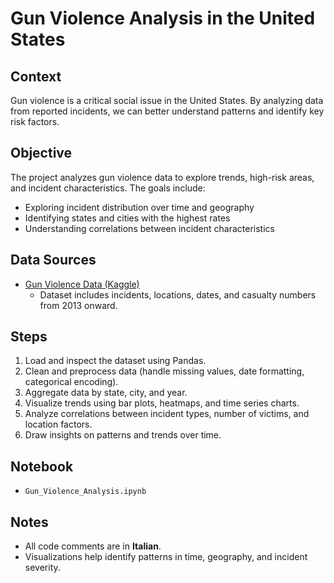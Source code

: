 # Gun Violence Analysis in the United States

## Context
Gun violence is a critical social issue in the United States. By analyzing data from reported incidents, we can better understand patterns and identify key risk factors.

## Objective
The project analyzes gun violence data to explore trends, high-risk areas, and incident characteristics. The goals include:

- Exploring incident distribution over time and geography
- Identifying states and cities with the highest rates
- Understanding correlations between incident characteristics

## Data Sources
- [Gun Violence Data (Kaggle)](https://www.kaggle.com/datasets/jameslko/gun-violence-data)
  - Dataset includes incidents, locations, dates, and casualty numbers from 2013 onward.

## Steps
1. Load and inspect the dataset using Pandas.
2. Clean and preprocess data (handle missing values, date formatting, categorical encoding).
3. Aggregate data by state, city, and year.
4. Visualize trends using bar plots, heatmaps, and time series charts.
5. Analyze correlations between incident types, number of victims, and location factors.
6. Draw insights on patterns and trends over time.

## Notebook
- `Gun_Violence_Analysis.ipynb`

## Notes
- All code comments are in **Italian**.
- Visualizations help identify patterns in time, geography, and incident severity.
